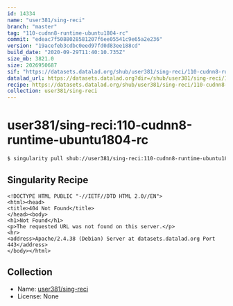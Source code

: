```yaml
---
id: 14334
name: "user381/sing-reci"
branch: "master"
tag: "110-cudnn8-runtime-ubuntu1804-rc"
commit: "edeac7f5088028581207f6ee05541c9e65a2e236"
version: "19acefeb3cdbc0eed97fd0d83ee188cd"
build_date: "2020-09-29T11:40:10.735Z"
size_mb: 3821.0
size: 2026950687
sif: "https://datasets.datalad.org/shub/user381/sing-reci/110-cudnn8-runtime-ubuntu1804-rc/2020-09-29-edeac7f5-19acefeb/19acefeb3cdbc0eed97fd0d83ee188cd.sif"
datalad_url: https://datasets.datalad.org?dir=/shub/user381/sing-reci/110-cudnn8-runtime-ubuntu1804-rc/2020-09-29-edeac7f5-19acefeb/
recipe: https://datasets.datalad.org/shub/user381/sing-reci/110-cudnn8-runtime-ubuntu1804-rc/2020-09-29-edeac7f5-19acefeb/Singularity
collection: user381/sing-reci
---
```


# user381/sing-reci:110-cudnn8-runtime-ubuntu1804-rc

```bash
$ singularity pull shub://user381/sing-reci:110-cudnn8-runtime-ubuntu1804-rc
```

## Singularity Recipe

```singularity
<!DOCTYPE HTML PUBLIC "-//IETF//DTD HTML 2.0//EN">
<html><head>
<title>404 Not Found</title>
</head><body>
<h1>Not Found</h1>
<p>The requested URL was not found on this server.</p>
<hr>
<address>Apache/2.4.38 (Debian) Server at datasets.datalad.org Port 443</address>
</body></html>
```

## Collection

 - Name: [user381/sing-reci](https://github.com/user381/sing-reci)
 - License: None


